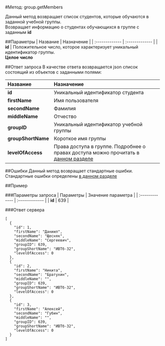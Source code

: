 #Метод: group.getMembers<a name="group.getMembers"/>

Данный метод возвращает список студентов, которые обучаются в заданной учебной группы.  
Возвращает информацию о студентах обучающихся в группе с заданным **id**

##Параметры
| Название     | Назначение     |
| :------------- | :------------- |
| **id**       | Положительное число, которое характеризует уникальный идентификатор группы.  <br>**Целое число**       

##Ответ запроса
В качестве ответа возвращается json список состоящий из объектов с заданными полями:

| Название        | Назначение     |
| :------------- | :------------- |
|**id**               | Уникальный идентификатор студента
|**firstName**       | Имя пользователя
**secondName**      | Фамилия
**middleName**      | Отчество
**groupID** | Уникальный идентификатор учебной группы
**groupShortName** | Короткое имя группы
**levelOfAccess** | Права доступа в группе. Подробнее о правах доступа можно прочитать в [данном разделе](#levelOfAccess)


##Ошибки
Данный метод возвращает стандартные ошибки.  
Стандартные ошибки определены [в данном разделе](#errors)

##Пример

###Параметры запроса
| Параметры | Значение параметра     |
| :------------- | :------------- |
| **id**       | 639       |

###Ответ сервера

```
[
  {
    "id": 1,
    "firstName": "Даниил",
    "secondName": "Щесняк",
    "middleName": "Сергеевич",
    "groupID": 639,
    "groupShortName": "ИВТб-32",
    "levelOfAccess": 0
  },
  {
    "id": 2,
    "firstName": "Никита",
    "secondName": "Братухин",
    "middleName": "",
    "groupID": 639,
    "groupShortName": "ИВТб-32",
    "levelOfAccess": 0
  },
  {
    "id": 3,
    "firstName": "Алексей",
    "secondName": "Губин",
    "middleName": "",
    "groupID": 639,
    "groupShortName": "ИВТб-32",
    "levelOfAccess": 0
  }
]
```
